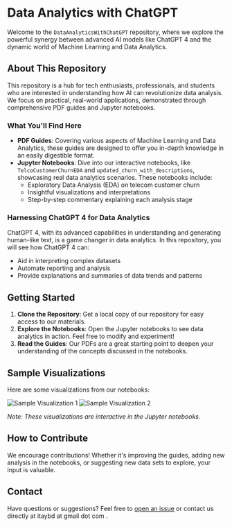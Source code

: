 # Data Analytics with ChatGPT

Welcome to the `DataAnalyticsWithChatGPT` repository, where we explore the powerful synergy between advanced AI models like ChatGPT 4 and the dynamic world of Machine Learning and Data Analytics.

## About This Repository

This repository is a hub for tech enthusiasts, professionals, and students who are interested in understanding how AI can revolutionize data analysis. We focus on practical, real-world applications, demonstrated through comprehensive PDF guides and Jupyter notebooks.

### What You'll Find Here

- **PDF Guides**: Covering various aspects of Machine Learning and Data Analytics, these guides are designed to offer you in-depth knowledge in an easily digestible format.
- **Jupyter Notebooks**: Dive into our interactive notebooks, like `TelcoCustomerChurnEDA` and `updated_churn_with_descriptions`, showcasing real data analytics scenarios. These notebooks include:
  - Exploratory Data Analysis (EDA) on telecom customer churn
  - Insightful visualizations and interpretations
  - Step-by-step commentary explaining each analysis stage

### Harnessing ChatGPT 4 for Data Analytics

ChatGPT 4, with its advanced capabilities in understanding and generating human-like text, is a game changer in data analytics. In this repository, you will see how ChatGPT 4 can:
- Aid in interpreting complex datasets
- Automate reporting and analysis
- Provide explanations and summaries of data trends and patterns

## Getting Started

1. **Clone the Repository**: Get a local copy of our repository for easy access to our materials.
2. **Explore the Notebooks**: Open the Jupyter notebooks to see data analytics in action. Feel free to modify and experiment!
3. **Read the Guides**: Our PDFs are a great starting point to deepen your understanding of the concepts discussed in the notebooks.

## Sample Visualizations

Here are some visualizations from our notebooks:

![Sample Visualization 1](link-to-image)
![Sample Visualization 2](link-to-image)

*Note: These visualizations are interactive in the Jupyter notebooks.*

## How to Contribute

We encourage contributions! Whether it's improving the guides, adding new analysis in the notebooks, or suggesting new data sets to explore, your input is valuable.

## Contact

Have questions or suggestions? Feel free to [open an issue](link-toissues-github-) or contact us directly at itaybd at gmail dot com .
